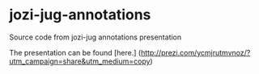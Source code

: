 jozi-jug-annotations
====================

Source code from jozi-jug annotations presentation

The presentation can be found [here.] (http://prezi.com/ycmjrutmvnoz/?utm_campaign=share&utm_medium=copy)
